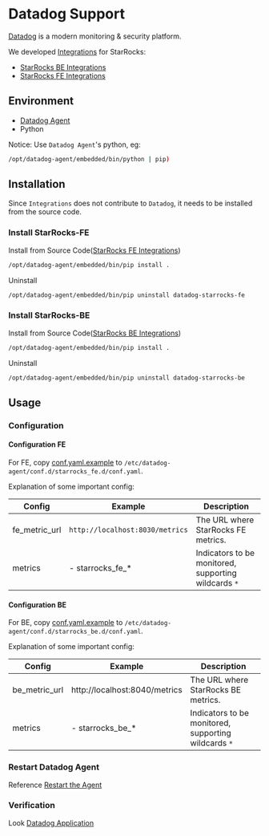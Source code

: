 # Datadog Support

[Datadog](https://www.datadoghq.com/) is a modern monitoring & security platform.

We developed [Integrations](https://docs.datadoghq.com/integrations/) for StarRocks:

- [StarRocks BE Integrations](https://github.com/StarRocks/starrocks/tree/main/contrib/datadog-connector/starrocks_be)
- [StarRocks FE Integrations](https://github.com/StarRocks/starrocks/tree/main/contrib/datadog-connector/starrocks_fe)

## Environment

- [Datadog Agent](https://docs.datadoghq.com/getting_started/agent/)
- Python

Notice: Use `Datadog Agent`'s python, eg:

```sh
/opt/datadog-agent/embedded/bin/python | pip)
```

## Installation

Since `Integrations` does not contribute to `Datadog`, it needs to be installed from the source code.

### Install StarRocks-FE

Install from Source Code([StarRocks FE Integrations](https://github.com/StarRocks/starrocks/tree/main/contrib/datadog-connector/starrocks_fe))

```sh
/opt/datadog-agent/embedded/bin/pip install .
```

Uninstall

```sh
/opt/datadog-agent/embedded/bin/pip uninstall datadog-starrocks-fe
```

### Install StarRocks-BE

Install from Source Code([StarRocks BE Integrations](https://github.com/StarRocks/starrocks/tree/main/contrib/datadog-connector/starrocks_be))

```sh
/opt/datadog-agent/embedded/bin/pip install .
```

Uninstall

```sh
/opt/datadog-agent/embedded/bin/pip uninstall datadog-starrocks-be
```

## Usage

### Configuration

#### Configuration FE

For FE, copy [conf.yaml.example](https://github.com/StarRocks/starrocks/blob/main/contrib/datadog-connector/starrocks_fe/datadog_checks/starrocks_fe/data/conf.yaml.example) to `/etc/datadog-agent/conf.d/starrocks_fe.d/conf.yaml`.

Explanation of some important config:

| **Config** | **Example** | **Description** |
| -------------------------------------- | ------------ | ------------------------------------------------------------ |
| fe_metric_url | `http://localhost:8030/metrics` | The URL where StarRocks FE metrics. |
| metrics | - starrocks_fe_* | Indicators to be monitored, supporting wildcards `*` |

#### Configuration BE

For BE, copy [conf.yaml.example](https://github.com/StarRocks/starrocks/blob/main/contrib/datadog-connector/starrocks_be/datadog_checks/starrocks_be/data/conf.yaml.example) to `/etc/datadog-agent/conf.d/starrocks_be.d/conf.yaml`.

Explanation of some important config:

| **Config** | **Example** | **Description** |
| -------------------------------------- | ------------ | ------------------------------------------------------------ |
| be_metric_url | http://localhost:8040/metrics | The URL where StarRocks BE metrics. |
| metrics | - starrocks_be_* | Indicators to be monitored, supporting wildcards `*` |

### Restart Datadog Agent

Reference [Restart the Agent](https://docs.datadoghq.com/agent/guide/agent-commands/#start-stop-and-restart-the-agent)

### Verification

Look [Datadog Application](https://docs.datadoghq.com/getting_started/application/)
